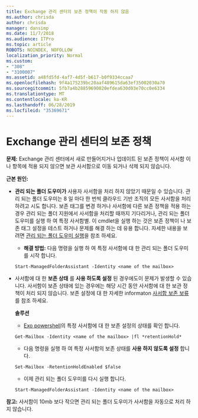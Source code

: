 ```yaml
---
title: Exchange 관리 센터의 보존 정책이 작동 하지 않음
ms.author: chrisda
author: chrisda
manager: dansimp
ms.date: 11/7/2018
ms.audience: ITPro
ms.topic: article
ROBOTS: NOINDEX, NOFOLLOW
localization_priority: Normal
ms.custom:
- "308"
- "3100007"
ms.assetid: a48fd5fd-4af7-4d5f-b617-b0f9334ccaa7
ms.openlocfilehash: 9f4a175239bc20aaf489615da63ef35002030a70
ms.sourcegitcommit: 5fb7a4b28859690020efdea630d03e70cc0e6334
ms.translationtype: MT
ms.contentlocale: ko-KR
ms.lasthandoff: 06/28/2019
ms.locfileid: "35369671"
---
```

# <a name="retention-policies-in-exchange-admin-center"></a>Exchange 관리 센터의 보존 정책

 **문제:** Exchange 관리 센터에서 새로 만들어지거나 업데이트 된 보존 정책이 사서함 이나 항목에 적용 되지 않으면 보관 사서함으로 이동 되거나 삭제 되지 않습니다. 
  
 **근본 원인:**
  
- **관리 되는 폴더 도우미가** 사용자 사서함을 처리 하지 않았기 때문일 수 있습니다. 관리 되는 폴더 도우미는 8 일 마다 한 번씩 클라우드 기반 조직의 모든 사서함을 처리 하려고 시도 합니다. 보존 태그를 변경 하거나 사서함에 다른 보존 정책을 적용 하는 경우 관리 되는 폴더 지원에서 사서함을 처리할 때까지 기다리거나, 관리 되는 폴더 도우미를 실행 하 여 특정 사서함별. 이 cmdlet을 실행 하는 것은 보존 정책이 나 보존 태그 설정을 테스트 하거나 문제를 해결 하는 데 유용 합니다. 자세한 내용을 보려면 [관리 되는 폴더 도우미 실행](https://msdn.microsoft.com/library/gg271153%28v=exchsrvcs.149%29.aspx#managedfolderassist)을 참조 하세요.
    
  - **해결 방법:** 다음 명령을 실행 하 여 특정 사서함에 대 한 관리 되는 폴더 도우미를 시작 합니다.
    
  ```
  Start-ManagedFolderAssistant -Identity <name of the mailbox>
  ```

- 사서함에 대 한 **보존 상태** 를 **사용 하도록 설정** 된 경우에도이 문제가 발생할 수 있습니다. 사서함이 보존 상태에 있는 경우에는 해당 시간 동안 사서함에 대 한 보관 정책이 처리 되지 않습니다. 보존 설정에 대 한 자세한 informaton [사서함 보존 보류](https://docs.microsoft.com/exchange/security-and-compliance/messaging-records-management/mailbox-retention-hold)를 참조 하세요.
    
    **솔루션**
    
  - [Exo powershell](https://docs.microsoft.com/powershell/exchange/exchange-online/connect-to-exchange-online-powershell/connect-to-exchange-online-powershell?view=exchange-ps)의 특정 사서함에 대 한 보존 설정의 상태를 확인 합니다.
    
  ```
  Get-Mailbox -Identity <name of the mailbox> |fl *retentionHold*
  ```

  - 다음 명령을 실행 하 여 특정 사서함의 보존 상태를 **사용 하지 않도록 설정** 합니다.
    
  ```
  Set-Mailbox -RetentionHoldEnabled $false
  ```

  - 이제 관리 되는 폴더 도우미를 다시 실행 합니다.
    
  ```
  Start-ManagedFolderAssistant -Identity <name of the mailbox>
  ```

 **참고:** 사서함이 10mb 보다 작으면 관리 되는 폴더 도우미가 사서함을 자동으로 처리 하지 않습니다.
  